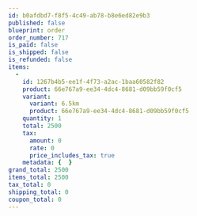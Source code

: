 ```yaml
---
id: b0afdbd7-f8f5-4c49-ab78-b8e6ed82e9b3
published: false
blueprint: order
order_number: 717
is_paid: false
is_shipped: false
is_refunded: false
items:
  -
    id: 1267b4b5-ee1f-4f73-a2ac-1baa60582f82
    product: 66e767a9-ee34-4dc4-8681-d09bb59f0cf5
    variant:
      variant: 6.5km
      product: 66e767a9-ee34-4dc4-8681-d09bb59f0cf5
    quantity: 1
    total: 2500
    tax:
      amount: 0
      rate: 0
      price_includes_tax: true
    metadata: {  }
grand_total: 2500
items_total: 2500
tax_total: 0
shipping_total: 0
coupon_total: 0
---
```

